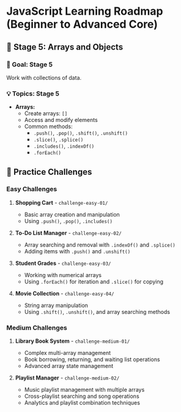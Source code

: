 # JavaScript Learning Roadmap (Beginner to Advanced Core)

## 🔵 Stage 5: Arrays and Objects

### 📌 Goal: Stage 5

Work with collections of data.

### 💡 Topics: Stage 5

- **Arrays:**
  - Create arrays: `[]`
  - Access and modify elements
  - Common methods:
    - `.push()`, `.pop()`, `.shift()`, `.unshift()`
    - `.slice()`, `.splice()`
    - `.includes()`, `.indexOf()`
    - `.forEach()`

## 🎯 Practice Challenges

### Easy Challenges
1. **Shopping Cart** - `challenge-easy-01/`
   - Basic array creation and manipulation
   - Using `.push()`, `.pop()`, `.includes()`

2. **To-Do List Manager** - `challenge-easy-02/`
   - Array searching and removal with `.indexOf()` and `.splice()`
   - Adding items with `.push()` and `.unshift()`

3. **Student Grades** - `challenge-easy-03/`
   - Working with numerical arrays
   - Using `.forEach()` for iteration and `.slice()` for copying

4. **Movie Collection** - `challenge-easy-04/`
   - String array manipulation
   - Using `.shift()`, `.unshift()`, and array searching methods

### Medium Challenges
1. **Library Book System** - `challenge-medium-01/`
   - Complex multi-array management
   - Book borrowing, returning, and waiting list operations
   - Advanced array state management

2. **Playlist Manager** - `challenge-medium-02/`
   - Music playlist management with multiple arrays
   - Cross-playlist searching and song operations
   - Analytics and playlist combination techniques
